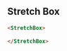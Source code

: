 ## Stretch Box
 
<div data-examples="stretch-box"></div>

```html
<StretchBox>
    
</StretchBox>
```
